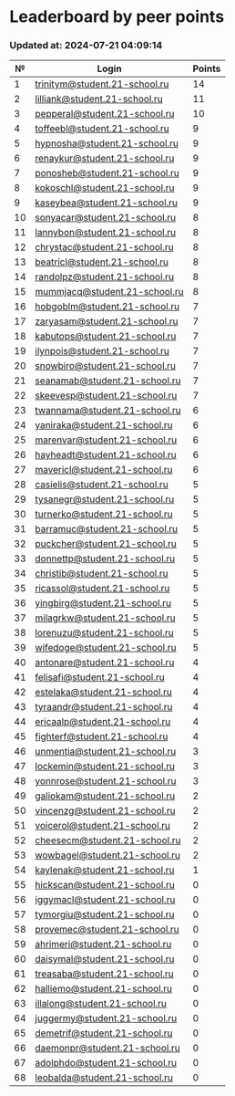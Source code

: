 # Leaderboard by peer points

### Updated at: 2024-07-21 04:09:14

| № | Login | Points |
|---|-------|--------|
|1|trinitym@student.21-school.ru|14|
|2|lilliank@student.21-school.ru|11|
|3|pepperal@student.21-school.ru|10|
|4|toffeebl@student.21-school.ru|9|
|5|hypnosha@student.21-school.ru|9|
|6|renaykur@student.21-school.ru|9|
|7|ponosheb@student.21-school.ru|9|
|8|kokoschl@student.21-school.ru|9|
|9|kaseybea@student.21-school.ru|9|
|10|sonyacar@student.21-school.ru|8|
|11|lannybon@student.21-school.ru|8|
|12|chrystac@student.21-school.ru|8|
|13|beatricl@student.21-school.ru|8|
|14|randolpz@student.21-school.ru|8|
|15|mummjacq@student.21-school.ru|8|
|16|hobgoblm@student.21-school.ru|7|
|17|zaryasam@student.21-school.ru|7|
|18|kabutops@student.21-school.ru|7|
|19|ilynpois@student.21-school.ru|7|
|20|snowbiro@student.21-school.ru|7|
|21|seanamab@student.21-school.ru|7|
|22|skeevesp@student.21-school.ru|7|
|23|twannama@student.21-school.ru|6|
|24|yaniraka@student.21-school.ru|6|
|25|marenvar@student.21-school.ru|6|
|26|hayheadt@student.21-school.ru|6|
|27|mavericl@student.21-school.ru|6|
|28|casielis@student.21-school.ru|5|
|29|tysanegr@student.21-school.ru|5|
|30|turnerko@student.21-school.ru|5|
|31|barramuc@student.21-school.ru|5|
|32|puckcher@student.21-school.ru|5|
|33|donnettp@student.21-school.ru|5|
|34|christib@student.21-school.ru|5|
|35|ricassol@student.21-school.ru|5|
|36|yingbirg@student.21-school.ru|5|
|37|milagrkw@student.21-school.ru|5|
|38|lorenuzu@student.21-school.ru|5|
|39|wifedoge@student.21-school.ru|5|
|40|antonare@student.21-school.ru|4|
|41|felisafi@student.21-school.ru|4|
|42|estelaka@student.21-school.ru|4|
|43|tyraandr@student.21-school.ru|4|
|44|ericaalp@student.21-school.ru|4|
|45|fighterf@student.21-school.ru|4|
|46|unmentia@student.21-school.ru|3|
|47|lockemin@student.21-school.ru|3|
|48|yonnrose@student.21-school.ru|3|
|49|galiokam@student.21-school.ru|2|
|50|vincenzg@student.21-school.ru|2|
|51|voicerol@student.21-school.ru|2|
|52|cheesecm@student.21-school.ru|2|
|53|wowbagel@student.21-school.ru|2|
|54|kaylenak@student.21-school.ru|1|
|55|hickscan@student.21-school.ru|0|
|56|iggymacl@student.21-school.ru|0|
|57|tymorgiu@student.21-school.ru|0|
|58|provemec@student.21-school.ru|0|
|59|ahrimeri@student.21-school.ru|0|
|60|daisymal@student.21-school.ru|0|
|61|treasaba@student.21-school.ru|0|
|62|halliemo@student.21-school.ru|0|
|63|illalong@student.21-school.ru|0|
|64|juggermy@student.21-school.ru|0|
|65|demetrif@student.21-school.ru|0|
|66|daemonpr@student.21-school.ru|0|
|67|adolphdo@student.21-school.ru|0|
|68|leobalda@student.21-school.ru|0|


